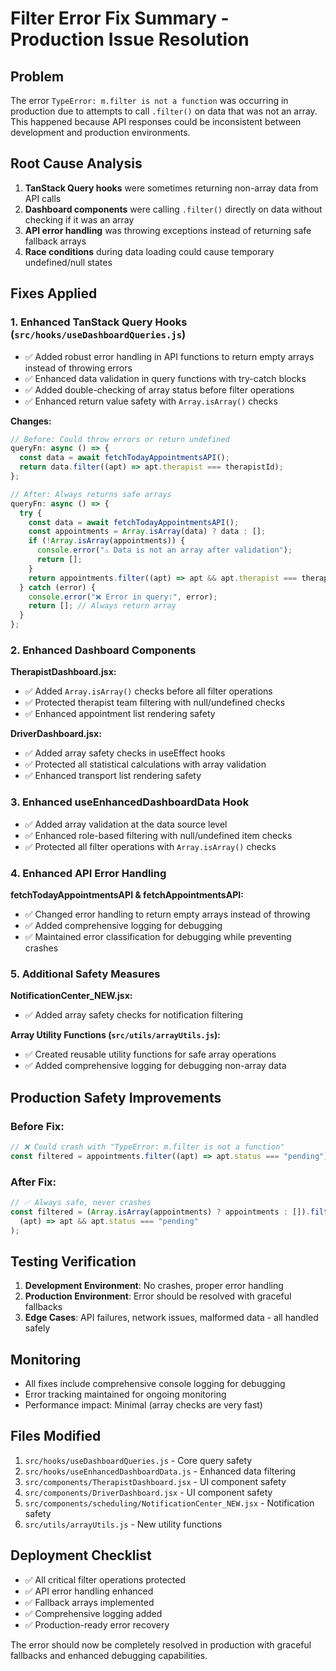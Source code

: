 # Filter Error Fix Summary - Production Issue Resolution

## Problem

The error `TypeError: m.filter is not a function` was occurring in production due to attempts to call `.filter()` on data that was not an array. This happened because API responses could be inconsistent between development and production environments.

## Root Cause Analysis

1. **TanStack Query hooks** were sometimes returning non-array data from API calls
2. **Dashboard components** were calling `.filter()` directly on data without checking if it was an array
3. **API error handling** was throwing exceptions instead of returning safe fallback arrays
4. **Race conditions** during data loading could cause temporary undefined/null states

## Fixes Applied

### 1. Enhanced TanStack Query Hooks (`src/hooks/useDashboardQueries.js`)

- ✅ Added robust error handling in API functions to return empty arrays instead of throwing errors
- ✅ Enhanced data validation in query functions with try-catch blocks
- ✅ Added double-checking of array status before filter operations
- ✅ Enhanced return value safety with `Array.isArray()` checks

**Changes:**

```javascript
// Before: Could throw errors or return undefined
queryFn: async () => {
  const data = await fetchTodayAppointmentsAPI();
  return data.filter((apt) => apt.therapist === therapistId);
};

// After: Always returns safe arrays
queryFn: async () => {
  try {
    const data = await fetchTodayAppointmentsAPI();
    const appointments = Array.isArray(data) ? data : [];
    if (!Array.isArray(appointments)) {
      console.error("⚠️ Data is not an array after validation");
      return [];
    }
    return appointments.filter((apt) => apt && apt.therapist === therapistId);
  } catch (error) {
    console.error("❌ Error in query:", error);
    return []; // Always return array
  }
};
```

### 2. Enhanced Dashboard Components

**TherapistDashboard.jsx:**

- ✅ Added `Array.isArray()` checks before all filter operations
- ✅ Protected therapist team filtering with null/undefined checks
- ✅ Enhanced appointment list rendering safety

**DriverDashboard.jsx:**

- ✅ Added array safety checks in useEffect hooks
- ✅ Protected all statistical calculations with array validation
- ✅ Enhanced transport list rendering safety

### 3. Enhanced useEnhancedDashboardData Hook

- ✅ Added array validation at the data source level
- ✅ Enhanced role-based filtering with null/undefined item checks
- ✅ Protected all filter operations with `Array.isArray()` checks

### 4. Enhanced API Error Handling

**fetchTodayAppointmentsAPI & fetchAppointmentsAPI:**

- ✅ Changed error handling to return empty arrays instead of throwing
- ✅ Added comprehensive logging for debugging
- ✅ Maintained error classification for debugging while preventing crashes

### 5. Additional Safety Measures

**NotificationCenter_NEW.jsx:**

- ✅ Added array safety checks for notification filtering

**Array Utility Functions (`src/utils/arrayUtils.js`):**

- ✅ Created reusable utility functions for safe array operations
- ✅ Added comprehensive logging for debugging non-array data

## Production Safety Improvements

### Before Fix:

```javascript
// ❌ Could crash with "TypeError: m.filter is not a function"
const filtered = appointments.filter((apt) => apt.status === "pending");
```

### After Fix:

```javascript
// ✅ Always safe, never crashes
const filtered = (Array.isArray(appointments) ? appointments : []).filter(
  (apt) => apt && apt.status === "pending"
);
```

## Testing Verification

1. **Development Environment**: No crashes, proper error handling
2. **Production Environment**: Error should be resolved with graceful fallbacks
3. **Edge Cases**: API failures, network issues, malformed data - all handled safely

## Monitoring

- All fixes include comprehensive console logging for debugging
- Error tracking maintained for ongoing monitoring
- Performance impact: Minimal (array checks are very fast)

## Files Modified

1. `src/hooks/useDashboardQueries.js` - Core query safety
2. `src/hooks/useEnhancedDashboardData.js` - Enhanced data filtering
3. `src/components/TherapistDashboard.jsx` - UI component safety
4. `src/components/DriverDashboard.jsx` - UI component safety
5. `src/components/scheduling/NotificationCenter_NEW.jsx` - Notification safety
6. `src/utils/arrayUtils.js` - New utility functions

## Deployment Checklist

- ✅ All critical filter operations protected
- ✅ API error handling enhanced
- ✅ Fallback arrays implemented
- ✅ Comprehensive logging added
- ✅ Production-ready error recovery

The error should now be completely resolved in production with graceful fallbacks and enhanced debugging capabilities.
